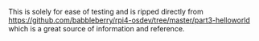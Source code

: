 This is solely for ease of testing and is ripped directly from
https://github.com/babbleberry/rpi4-osdev/tree/master/part3-helloworld
which is a great source of information and reference.

